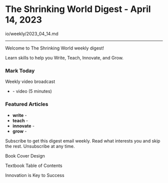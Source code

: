 # The Shrinking World Digest - April 14, 2023


io/weekly/2023_04_14.md

---

Welcome to The Shrinking World weekly digest!  

Learn skills to help you Write, Teach, Innovate, and Grow.



### Mark Today

Weekly video broadcast

* [](https://seamanslog.com/today/04-) - video (5 minutes)


### Featured Articles

* **write** -   [](//)
* **teach** -   [](//)
* **innovate** - [](//)
* **grow** -    [](//)

Subscribe to get this digest email weekly. Read what interests you and skip the rest. Unsubscribe at any time.


Book Cover Design

Textbook Table of Contents

Innovation is Key to Success



